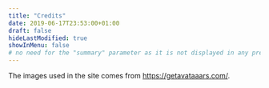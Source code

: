 ```yaml
---
title: "Credits"
date: 2019-06-17T23:53:00+01:00
draft: false
hideLastModified: true
showInMenu: false
# no need for the "summary" parameter as it is not displayed in any previews
---
```


The images used in the site comes from https://getavataaars.com/.

